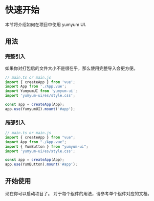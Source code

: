 # 快速开始

本节将介绍如何在项目中使用 yumyum UI.
## 用法
### 完整引入
如果你对打包后的文件大小不是很在乎，那么使用完整导入会更方便。
```ts
// main.ts or main.js
import { createApp } from 'vue';
import App from './App.vue';
import YumyumUI from 'yumyum-ui';
import 'yumyum-ui/es/style.css';

const app = createApp(App);
app.use(YumyumUI).mount('#app');
```
### 局部引入
```ts
// main.ts or main.js
import { createApp } from "vue";
import App from "./App.vue";
import { YumButton } from "yumyum-ui";
import 'yumyum-ui/es/style.css';

const app = createApp(App);
app.use(YumButton).mount('#app');
```

## 开始使用
现在你可以启动项目了。 对于每个组件的用法，请参考单个组件对应的文档。